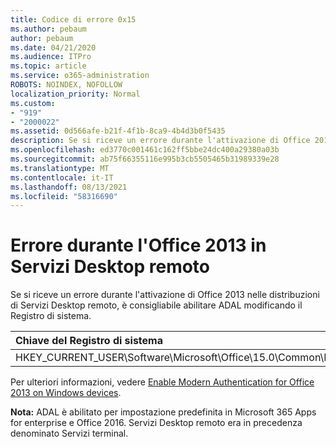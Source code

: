 ```yaml
---
title: Codice di errore 0x15
ms.author: pebaum
author: pebaum
ms.date: 04/21/2020
ms.audience: ITPro
ms.topic: article
ms.service: o365-administration
ROBOTS: NOINDEX, NOFOLLOW
localization_priority: Normal
ms.custom:
- "919"
- "2000022"
ms.assetid: 0d566afe-b21f-4f1b-8ca9-4b4d3b0f5435
description: Se si riceve un errore durante l'attivazione di Office 2013 nelle distribuzioni di Servizi Desktop remoto, è consigliabile abilitare ADAL modificando il Registro di sistema.
ms.openlocfilehash: ed3770c001461c162ff5bbe24dc400a29380a03b
ms.sourcegitcommit: ab75f66355116e995b3cb5505465b31989339e28
ms.translationtype: MT
ms.contentlocale: it-IT
ms.lasthandoff: 08/13/2021
ms.locfileid: "58316690"
---
```

# <a name="error-while-activation-office-2013-on-remote-desktop-services"></a>Errore durante l'Office 2013 in Servizi Desktop remoto

Se si riceve un errore durante l'attivazione di Office 2013 nelle distribuzioni di Servizi Desktop remoto, è consigliabile abilitare ADAL modificando il Registro di sistema.
  
|**Chiave del Registro di sistema**|**Tipo**|**Valore**|
|:-----|:-----|:-----|
|HKEY_CURRENT_USER\Software\Microsoft\Office\15.0\Common\Identity\EnableADAL  <br/> |REG_DWORD  <br/> |1   <br/> |

Per ulteriori informazioni, vedere [Enable Modern Authentication for Office 2013 on Windows devices](https://docs.microsoft.com/microsoft-365/admin/security-and-compliance/enable-modern-authentication).
  
**Nota:** ADAL è abilitato per impostazione predefinita in Microsoft 365 Apps for enterprise e Office 2016. Servizi Desktop remoto era in precedenza denominato Servizi terminal.
  